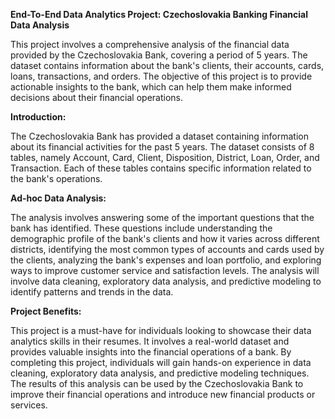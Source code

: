 
****End-To-End Data Analytics Project: Czechoslovakia Banking Financial Data Analysis****

This project involves a comprehensive analysis of the financial data provided by the Czechoslovakia Bank, covering a period of 5 years. The dataset contains information about the bank's clients, their accounts, cards, loans, transactions, and orders. The objective of this project is to provide actionable insights to the bank, which can help them make informed decisions about their financial operations.

********__**Introduction:**__********

The Czechoslovakia Bank has provided a dataset containing information about its financial activities for the past 5 years. The dataset consists of 8 tables, namely Account, Card, Client, Disposition, District, Loan, Order, and Transaction. Each of these tables contains specific information related to the bank's operations.

********__**Ad-hoc Data Analysis:**__********

The analysis involves answering some of the important questions that the bank has identified. These questions include understanding the demographic profile of the bank's clients and how it varies across different districts, identifying the most common types of accounts and cards used by the clients, analyzing the bank's expenses and loan portfolio, and exploring ways to improve customer service and satisfaction levels. The analysis will involve data cleaning, exploratory data analysis, and predictive modeling to identify patterns and trends in the data.

********__**Project Benefits:**__********

This project is a must-have for individuals looking to showcase their data analytics skills in their resumes. It involves a real-world dataset and provides valuable insights into the financial operations of a bank. By completing this project, individuals will gain hands-on experience in data cleaning, exploratory data analysis, and predictive modeling techniques. The results of this analysis can be used by the Czechoslovakia Bank to improve their financial operations and introduce new financial products or services.


